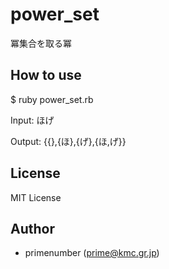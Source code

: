 power\_set
=========

冪集合を取る冪

## How to use

 $ ruby power\_set.rb

Input: 
 ほげ

Output:
 {{},{ほ},{げ},{ほ,げ}}

## License

MIT License

## Author

- primenumber (prime@kmc.gr.jp)
